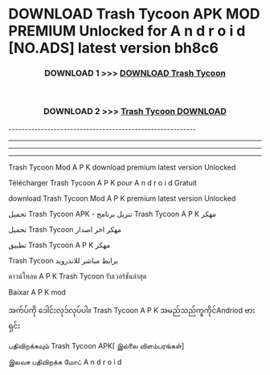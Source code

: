 # DOWNLOAD Trash Tycoon  APK MOD PREMIUM Unlocked for A n d r o i d [NO.ADS] latest version bh8c6 



<div align="center">

<h3>DOWNLOAD 1 >>> <a href="https://getmod2.web.app/?judul=Trash Tycoon ">DOWNLOAD Trash Tycoon </a></h3><br>

<h3>DOWNLOAD 2 >>> <a href="https://getmod2.web.app/?judul=Trash Tycoon ">Trash Tycoon  DOWNLOAD </a></h3>

</div>
----------------------------------------------------------

----------------------------------------------------------

----------------------------------------------------------

----------------------------------------------------------

Trash Tycoon  Mod A P K download premium latest version Unlocked

Télécharger Trash Tycoon  A P K pour A n d r o i d Gratuit

download Trash Tycoon  Mod A P K premium latest version Unlocked

تحميل Trash Tycoon  APK - تنزيل برنامج Trash Tycoon  A P K مهكر

تحميل Trash Tycoon  مهكر اخر اصدار

تطبيق Trash Tycoon  A P K مهكر

Trash Tycoon  برابط مباشر للاندرويد

ดาวน์โหลด A P K Trash Tycoon  รับเวอร์ชันล่าสุด

Baixar A P K mod

အက်ပ်ကို ဒေါင်းလုဒ်လုပ်ပါ။ Trash Tycoon  A P K အမည်သည်ကူကိုင်Andriod ဗားရှင်း

பதிவிறக்கவும் Trash Tycoon  APK[ இல்லை விளம்பரங்கள்] 
 
இலவச பதிவிறக்க மோட் A n d r o i d



